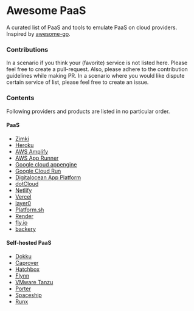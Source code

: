 # Awesome PaaS
A curated list of PaaS and tools to emulate PaaS on cloud providers. Inspired by [awesome-go](https://github.com/avelino/awesome-go).


### Contributions

In a scenario if you think your (favorite) service is not listed here. Please feel free to create a pull-request. Also, please adhere to the contribution guidelines while making PR. In a scenario where you would like dispute certain service of list, please feel free to create an issue.

### Contents

Following providers and products are listed in no particular order.

#### PaaS
- [Zimki](https://www.slideshare.net/swardley/zimki-2006)
- [Heroku](https://www.heroku.com)
- [AWS Amplify](https://aws.amazon.com/amplify)
- [AWS App Runner](https://aws.amazon.com/apprunner)
- [Google cloud appengine](https://cloud.google.com/appengine)
- [Google Cloud Run](https://cloud.google.com/run)
- [Digitalocean App Platform](https://www.digitalocean.com/products/app-platform)
- [dotCloud](https://www.docker.com/docker-news-and-press/dotcloud-inc-now-docker-inc)
- [Netlify](https://www.netlify.com)
- [Vercel](https://vercel.com)
- [layer0](https://www.layer0.co)
- [Platform.sh](https://platform.sh)
- [Render](https://render.com)
- [fly.io](https://fly.io)
- [backery](https://backery.io/)

#### Self-hosted PaaS
- [Dokku](https://dokku.com)
- [Caprover](https://caprover.com/)
- [Hatchbox](https://www.hatchbox.io)
- [Flynn](https://github.com/flynn/flynn)
- [VMware Tanzu](https://tanzu.vmware.com)
- [Porter](https://porter.run)
- [Spaceship](https://spaceship.run)
- [Runx](https://runx.dev)

